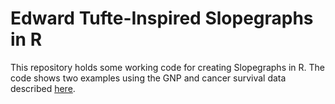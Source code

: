 # Edward Tufte-Inspired Slopegraphs in R #

This repository holds some working code for creating Slopegraphs in R. The code shows two examples using the GNP and cancer survival data described [here](http://www.edwardtufte.com/bboard/q-and-a-fetch-msg?msg_id=0003nk).